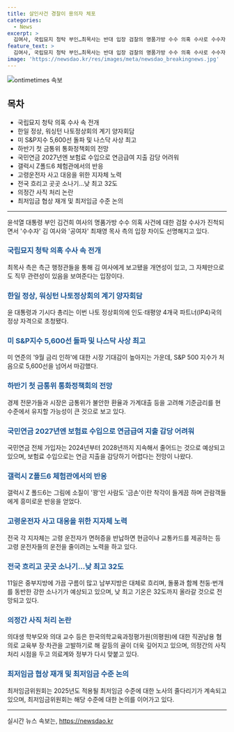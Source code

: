 ```yaml
---
title: 살인사건 경찰이 용의자 체포
categories:
  - News
excerpt: >
  김여사, 국립묘지 청탁 부인…최목사는 반대 입장 검찰의 명품가방 수수 의혹 수사로 수수자 김여사와 공여자 최목사의 입장 차이가 뚜렷해졌다. 김여사 측은 청탁 내용이 전달되지 않았고 성사되지 않았다고 주장하며, 최목사 측은 김여사에게 보고될 가능성과 관련성을 강조하고 있다. 미국 워싱턴DC에서 열린 나토 정상회의를 계기로 한일 정상인 윤석열 대통령과 기시다 후미오 일본 총리가 양자 회담을 열었으며, 미 연준의 9월 금리 인하 기대에 힘입어 S&P 500 지수가 5,600선을 돌파하는 등 경제 상황이 관심을 모은다. (자료 출처: 연합뉴스)
feature_text: >
  김여사, 국립묘지 청탁 부인…최목사는 반대 입장 검찰의 명품가방 수수 의혹 수사로 수수자 김여사와 공여자 최목사의 입장 차이가 뚜렷해졌다. 김여사 측은 청탁 내용이 전달되지 않았고 성사되지 않았다고 주장하며, 최목사 측은 김여사에게 보고될 가능성과 관련성을 강조하고 있다. 미국 워싱턴DC에서 열린 나토 정상회의를 계기로 한일 정상인 윤석열 대통령과 기시다 후미오 일본 총리가 양자 회담을 열었으며, 미 연준의 9월 금리 인하 기대에 힘입어 S&P 500 지수가 5,600선을 돌파하는 등 경제 상황이 관심을 모은다. (자료 출처: 연합뉴스)
image: 'https://newsdao.kr/res/images/meta/newsdao_breakingnews.jpg'
---
```


<p><img src="https://newsdao.kr/res/images/meta/newsdao_breakingnews.jpg" alt="ontimetimes 속보" /></p>

<h2 data-ke-size="size26">목차</h2>

<ul>
    <li>국립묘지 청탁 의혹 수사 속 전개</li>
    <li>한일 정상, 워싱턴 나토정상회의 계기 양자회담</li>
    <li>미 S&P지수 5,600선 돌파 및 나스닥 사상 최고</li>
    <li>하반기 첫 금통위 통화정책회의 전망</li>
    <li>국민연금 2027년엔 보험료 수입으로 연금급여 지출 감당 어려워</li>
    <li>갤럭시 Z폴드6 체험관에서의 반응</li>
    <li>고령운전자 사고 대응을 위한 지자체 노력</li>
    <li>전국 흐리고 곳곳 소나기…낮 최고 32도</li>
    <li>의정간 사직 처리 논란</li>
    <li>최저임금 협상 재개 및 최저임금 수준 논의</li>
</ul>

<hr>

<p data-ke-size="size16">윤석열 대통령 부인 김건희 여사의 명품가방 수수 의혹 사건에 대한 검찰 수사가 진척되면서 '수수자' 김 여사와 '공여자' 최재영 목사 측의 입장 차이도 선명해지고 있다.</p>

<h3><b><span style="color: #1a5490;">국립묘지 청탁 의혹 수사 속 전개</span></b></h3>

<p data-ke-size="size16">최목사 측은 측근 행정관들을 통해 김 여사에게 보고됐을 개연성이 있고, 그 자체만으로도 직무 관련성이 있음을 보여준다는 입장이다.</p>

<h3><b><span style="color: #1a5490;">한일 정상, 워싱턴 나토정상회의 계기 양자회담</span></b></h3>

<p data-ke-size="size16">윤 대통령과 기시다 총리는 이번 나토 정상회의에 인도·태평양 4개국 파트너(IP4)국의 정상 자격으로 초청됐다.</p>

<h3><b><span style="color: #1a5490;">미 S&P지수 5,600선 돌파 및 나스닥 사상 최고</span></b></h3>

<p data-ke-size="size16">미 연준의 '9월 금리 인하'에 대한 시장 기대감이 높아지는 가운데, S&P 500 지수가 처음으로 5,600선을 넘어서 마감했다.</p>

<h3><b><span style="color: #1a5490;">하반기 첫 금통위 통화정책회의 전망</span></b></h3>

<p data-ke-size="size16">경제 전문가들과 시장은 금통위가 불안한 환율과 가계대출 등을 고려해 기준금리를 현 수준에서 유지할 가능성이 큰 것으로 보고 있다.</p>

<h3><b><span style="color: #1a5490;">국민연금 2027년엔 보험료 수입으로 연금급여 지출 감당 어려워</span></b></h3>

<p data-ke-size="size16">국민연금 전체 가입자는 2024년부터 2028년까지 지속해서 줄어드는 것으로 예상되고 있으며, 보험료 수입으로는 연금 지출을 감당하기 어렵다는 전망이 나왔다.</p>

<h3><b><span style="color: #1a5490;">갤럭시 Z폴드6 체험관에서의 반응</span></b></h3>

<p data-ke-size="size16">갤럭시 Z 폴드6는 그림에 소질이 '꽝'인 사람도 '금손'이란 착각이 들게끔 하며 관람객들에게 흥미로운 반응을 얻었다.</p>

<h3><b><span style="color: #1a5490;">고령운전자 사고 대응을 위한 지자체 노력</span></b></h3>

<p data-ke-size="size16">전국 각 지자체는 고령 운전자가 면허증을 반납하면 현금이나 교통카드를 제공하는 등 고령 운전자들의 운전을 줄이려는 노력을 하고 있다.</p>

<h3><b><span style="color: #1a5490;">전국 흐리고 곳곳 소나기…낮 최고 32도</span></b></h3>

<p data-ke-size="size16">11일은 중부지방에 가끔 구름이 많고 남부지방은 대체로 흐리며, 돌풍과 함께 천둥·번개를 동반한 강한 소나기가 예상되고 있으며, 낮 최고 기온은 32도까지 올라갈 것으로 전망되고 있다.</p>

<h3><b><span style="color: #1a5490;">의정간 사직 처리 논란</span></b></h3>

<p data-ke-size="size16">의대생 학부모와 의대 교수 등은 한국의학교육과정평가원(의평원)에 대한 직권남용 혐의로 교육부 장·차관을 고발하기로 해 갈등의 골이 더욱 깊어지고 있으며, 의정간의 사직 처리 시점을 두고 의료계와 정부가 다시 맞붙고 있다.</p>

<h3><b><span style="color: #1a5490;">최저임금 협상 재개 및 최저임금 수준 논의</span></b></h3>

<p data-ke-size="size16">최저임금위원회는 2025년도 적용될 최저임금 수준에 대한 노사의 줄다리기가 계속되고 있으며, 최저임금위원회는 해당 수준에 대한 논의를 이어가고 있다.</p>

<hr>
실시간 뉴스 속보는, <a href="https://newsdao.kr" rel="dofollow">https://newsdao.kr</a>


